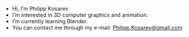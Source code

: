 - Hi, I’m Philipp Kosarev
- I’m interested in 3D computer graphics and animation.
- I’m currently learning Blender. 
- You can contact me through my e-mail: Philipp.Kosarev@gmail.com

<!---
PhilippKosarev/PhilippKosarev is a ✨ special ✨ repository because its `README.md` (this file) appears on your GitHub profile.
You can click the Preview link to take a look at your changes.
--->
